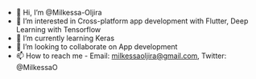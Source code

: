 - 👋 Hi, I’m @Milkessa-Oljira
- 👀 I’m interested in Cross-platform app development with Flutter, Deep Learning with Tensorflow
- 🌱 I’m currently learning Keras
- 💞️ I’m looking to collaborate on App development
- 📫 How to reach me - Email: milkessaoljira@gmail.com, Twitter: @MilkessaO

<!---
Milkessa-Oljira/Milkessa-Oljira is a ✨ special ✨ repository because its `README.md` (this file) appears on your GitHub profile.
You can click the Preview link to take a look at your changes.
--->
